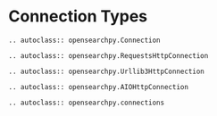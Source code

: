 # Connection Types 

```{eval-rst}
.. autoclass:: opensearchpy.Connection
```

```{eval-rst}
.. autoclass:: opensearchpy.RequestsHttpConnection
```

```{eval-rst}
.. autoclass:: opensearchpy.Urllib3HttpConnection
```

```{eval-rst}
.. autoclass:: opensearchpy.AIOHttpConnection
```

```{eval-rst}
.. autoclass:: opensearchpy.connections
```